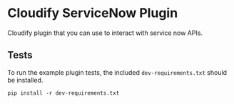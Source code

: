 Cloudify ServiceNow Plugin
========================

Cloudify plugin that you can use to interact with service now APIs.

## Tests

To run the example plugin tests, the included `dev-requirements.txt` should be installed.

```
pip install -r dev-requirements.txt
```
